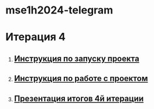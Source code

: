 # mse1h2024-telegram

# Итерация 4
1. ## [Инструкция по запуску проекта](https://github.com/moevm/mse1h2024-telegram/wiki/Инструкция-по-запуску-проекта)
2. ## [Инструкция по работе с проектом](https://github.com/moevm/mse1h2024-telegram/wiki/Инструкция-по-работе-с-проектом)
3. ## [Презентация итогов 4й итерации](https://github.com/moevm/mse1h2024-telegram/wiki/Презентация-итогов-4й-итерации)
